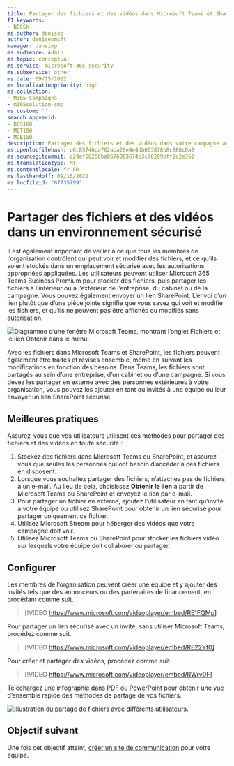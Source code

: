 ```yaml
---
title: Partager des fichiers et des vidéos dans Microsoft Teams et SharePoint.
f1.keywords:
- NOCSH
ms.author: deniseb
author: denisebmsft
manager: dansimp
ms.audience: Admin
ms.topic: conceptual
ms.service: microsoft-365-security
ms.subservice: other
ms.date: 09/15/2022
ms.localizationpriority: high
ms.collection:
- M365-Campaigns
- m365solution-smb
ms.custom: ''
search.appverid:
- BCS160
- MET150
- MOE150
description: Partagez des fichiers et des vidéos dans votre campagne avec Microsoft Teams et SharePoint. Microsoft 365 Business Premium inclut Teams qui est un excellent moyen de partager des fichiers et des vidéos en toute sécurité.
ms.openlocfilehash: c6c85746ca762aba26e4e4db063878b8c888c0a8
ms.sourcegitcommit: c29af68260ba8676083674b3c70209bff2c2e362
ms.translationtype: MT
ms.contentlocale: fr-FR
ms.lasthandoff: 09/16/2022
ms.locfileid: "67735799"
---
```

# <a name="share-files-and-videos-in-a-safe-environment"></a>Partager des fichiers et des vidéos dans un environnement sécurisé

Il est également important de veiller à ce que tous les membres de l’organisation contrôlent qui peut voir et modifier des fichiers, et ce qu’ils soient stockés dans un emplacement sécurisé avec les autorisations appropriées appliquées. Les utilisateurs peuvent utiliser Microsoft 365 Teams Business Premium pour stocker des fichiers, puis partager les fichiers à l’intérieur ou à l’extérieur de l’entreprise, du cabinet ou de la campagne. Vous pouvez également envoyer un lien SharePoint. L’envoi d’un lien plutôt que d’une pièce jointe signifie que vous savez qui voit et modifie les fichiers, et qu’ils ne peuvent pas être affichés ou modifiés sans autorisation.

![Diagramme d’une fenêtre Microsoft Teams, montrant l’onglet Fichiers et le lien Obtenir dans le menu.](../media/m365-democracy-teams-sharefiles.png)

Avec les fichiers dans Microsoft Teams et SharePoint, les fichiers peuvent également être traités et révisés ensemble, même en suivant les modifications en fonction des besoins. Dans Teams, les fichiers sont partagés au sein d’une entreprise, d’un cabinet ou d’une campagne. Si vous devez les partager en externe avec des personnes extérieures à votre organisation, vous pouvez les ajouter en tant qu’invités à une équipe ou leur envoyer un lien SharePoint sécurisé.

## <a name="best-practices"></a>Meilleures pratiques

Assurez-vous que vos utilisateurs utilisent ces méthodes pour partager des fichiers et des vidéos en toute sécurité :

1. Stockez des fichiers dans Microsoft Teams ou SharePoint, et assurez-vous que seules les personnes qui ont besoin d’accéder à ces fichiers en disposent.
2. Lorsque vous souhaitez partager des fichiers, n’attachez pas de fichiers à un e-mail. Au lieu de cela, choisissez **Obtenir le lien** à partir de Microsoft Teams ou SharePoint et envoyez le lien par e-mail.
3. Pour partager un fichier en externe, ajoutez l’utilisateur en tant qu’invité à votre équipe ou utilisez SharePoint pour obtenir un lien sécurisé pour partager uniquement ce fichier.
4. Utilisez Microsoft Stream pour héberger des vidéos que votre campagne doit voir.
5. Utilisez Microsoft Teams ou SharePoint pour stocker les fichiers vidéo sur lesquels votre équipe doit collaborer ou partager.

## <a name="set-up"></a>Configurer

Les membres de l’organisation peuvent créer une équipe et y ajouter des invités tels que des annonceurs ou des partenaires de financement, en procédant comme suit.

> [!VIDEO https://www.microsoft.com/videoplayer/embed/RE1FQMp]

Pour partager un lien sécurisé avec un invité, sans utiliser Microsoft Teams, procédez comme suit.

> [!VIDEO https://www.microsoft.com/videoplayer/embed/RE22Yf0]

Pour créer et partager des vidéos, procédez comme suit.

> [!VIDEO https://www.microsoft.com/videoplayer/embed/RWrv0F]

Téléchargez une infographie dans [PDF](https://go.microsoft.com/fwlink/?linkid=2079435) ou [PowerPoint](https://go.microsoft.com/fwlink/?linkid=2079438) pour obtenir une vue d’ensemble rapide des méthodes de partage de vos fichiers.

[![Illustration du partage de fichiers avec différents utilisateurs.](../media/ShareYourfiles-thumb-358x201.png)](https://go.microsoft.com/fwlink/?linkid=2079435)

## <a name="next-objective"></a>Objectif suivant

Une fois cet objectif atteint, [créer un site de communication](create-communications-site.md) pour votre équipe.


